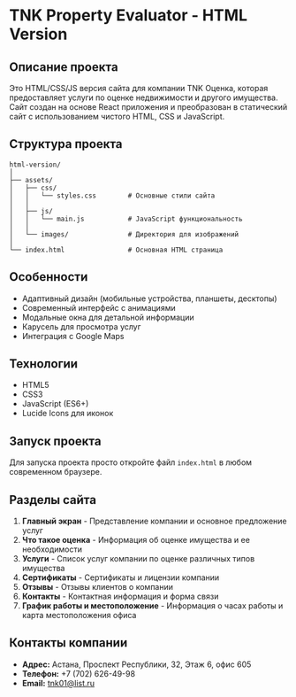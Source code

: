 # TNK Property Evaluator - HTML Version

## Описание проекта

Это HTML/CSS/JS версия сайта для компании TNK Оценка, которая предоставляет услуги по оценке недвижимости и другого имущества. Сайт создан на основе React приложения и преобразован в статический сайт с использованием чистого HTML, CSS и JavaScript.

## Структура проекта

```
html-version/
│
├── assets/
│   ├── css/
│   │   └── styles.css        # Основные стили сайта
│   │
│   ├── js/
│   │   └── main.js           # JavaScript функциональность
│   │
│   └── images/               # Директория для изображений
│
└── index.html                # Основная HTML страница
```

## Особенности

- Адаптивный дизайн (мобильные устройства, планшеты, десктопы)
- Современный интерфейс с анимациями
- Модальные окна для детальной информации
- Карусель для просмотра услуг
- Интеграция с Google Maps

## Технологии

- HTML5
- CSS3
- JavaScript (ES6+)
- Lucide Icons для иконок

## Запуск проекта

Для запуска проекта просто откройте файл `index.html` в любом современном браузере.

## Разделы сайта

1. **Главный экран** - Представление компании и основное предложение услуг
2. **Что такое оценка** - Информация об оценке имущества и ее необходимости
3. **Услуги** - Список услуг компании по оценке различных типов имущества
4. **Сертификаты** - Сертификаты и лицензии компании
5. **Отзывы** - Отзывы клиентов о компании
6. **Контакты** - Контактная информация и форма связи
7. **График работы и местоположение** - Информация о часах работы и карта местоположения офиса

## Контакты компании

- **Адрес:** Астана, Проспект Республики, 32, Этаж 6, офис 605
- **Телефон:** +7 (702) 626-49-98
- **Email:** tnk01@list.ru 
